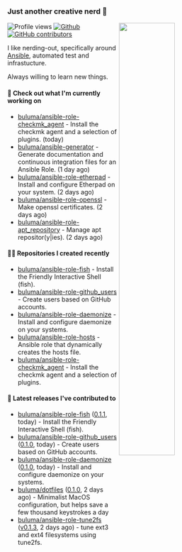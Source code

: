### Just another creative nerd 👋


![Profile views](https://gpvc.arturio.dev/buluma) <a href="https://gitstats.me/buluma">
  <img align="right" src="https://github-readme-stats.vercel.app/api?username=buluma&theme=gotham&show_icons=true" width="50%"/>
</a>
[![Github](https://img.shields.io/badge/-buluma-black?style=flat&labelColor=black&logo=github&logoColor=white&include_all_commits=true&count_private=true)](https://gitstats.me/buluma)
[![GitHub contributors](https://img.shields.io/github/contributors/buluma/badges.svg)](https://GitHub.com/buluma/badges/graphs/contributors/)

I like nerding-out, specifically around [Ansible](https://github.com/ansible/ansible), automated test and infrastucture.

Always willing to learn new things.

#### 👷 Check out what I'm currently working on

- [buluma/ansible-role-checkmk_agent](https://github.com/buluma/ansible-role-checkmk_agent) - Install the checkmk agent and a selection of plugins. (today)
- [buluma/ansible-generator](https://github.com/buluma/ansible-generator) - Generate documentation and continuous integration files for an Ansible Role. (1 day ago)
- [buluma/ansible-role-etherpad](https://github.com/buluma/ansible-role-etherpad) - Install and configure Etherpad on your system. (2 days ago)
- [buluma/ansible-role-openssl](https://github.com/buluma/ansible-role-openssl) - Make openssl certificates. (2 days ago)
- [buluma/ansible-role-apt_repository](https://github.com/buluma/ansible-role-apt_repository) - Manage apt repositor(y|ies). (2 days ago)

#### 👨‍💻 Repositories I created recently

- [buluma/ansible-role-fish](https://github.com/buluma/ansible-role-fish) - Install the Friendly Interactive Shell (fish).
- [buluma/ansible-role-github_users](https://github.com/buluma/ansible-role-github_users) - Create users based on GitHub accounts.
- [buluma/ansible-role-daemonize](https://github.com/buluma/ansible-role-daemonize) - Install and configure daemonize on your systems.
- [buluma/ansible-role-hosts](https://github.com/buluma/ansible-role-hosts) - Ansible role that dynamically creates the hosts file.
- [buluma/ansible-role-checkmk_agent](https://github.com/buluma/ansible-role-checkmk_agent) - Install the checkmk agent and a selection of plugins.

#### 🚀 Latest releases I've contributed to

- [buluma/ansible-role-fish](https://github.com/buluma/ansible-role-fish) ([0.1.1](https://github.com/buluma/ansible-role-fish/releases/tag/0.1.1), today) - Install the Friendly Interactive Shell (fish).
- [buluma/ansible-role-github_users](https://github.com/buluma/ansible-role-github_users) ([0.1.0](https://github.com/buluma/ansible-role-github_users/releases/tag/0.1.0), today) - Create users based on GitHub accounts.
- [buluma/ansible-role-daemonize](https://github.com/buluma/ansible-role-daemonize) ([0.1.0](https://github.com/buluma/ansible-role-daemonize/releases/tag/0.1.0), today) - Install and configure daemonize on your systems.
- [buluma/dotfiles](https://github.com/buluma/dotfiles) ([0.1.0](https://github.com/buluma/dotfiles/releases/tag/0.1.0), 2 days ago) - Minimalist MacOS configuration, but helps save a few thousand keystrokes a day
- [buluma/ansible-role-tune2fs](https://github.com/buluma/ansible-role-tune2fs) ([v0.1.3](https://github.com/buluma/ansible-role-tune2fs/releases/tag/v0.1.3), 2 days ago) - tune ext3 and ext4 filesystems using tune2fs.


